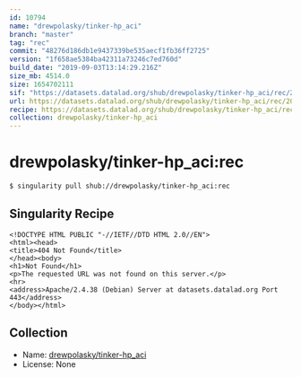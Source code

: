 ```yaml
---
id: 10794
name: "drewpolasky/tinker-hp_aci"
branch: "master"
tag: "rec"
commit: "48276d186db1e9437339be535aecf1fb36ff2725"
version: "1f658ae5384ba42311a73246c7ed760d"
build_date: "2019-09-03T13:14:29.216Z"
size_mb: 4514.0
size: 1654702111
sif: "https://datasets.datalad.org/shub/drewpolasky/tinker-hp_aci/rec/2019-09-03-48276d18-1f658ae5/1f658ae5384ba42311a73246c7ed760d.sif"
url: https://datasets.datalad.org/shub/drewpolasky/tinker-hp_aci/rec/2019-09-03-48276d18-1f658ae5/
recipe: https://datasets.datalad.org/shub/drewpolasky/tinker-hp_aci/rec/2019-09-03-48276d18-1f658ae5/Singularity
collection: drewpolasky/tinker-hp_aci
---
```


# drewpolasky/tinker-hp_aci:rec

```bash
$ singularity pull shub://drewpolasky/tinker-hp_aci:rec
```

## Singularity Recipe

```singularity
<!DOCTYPE HTML PUBLIC "-//IETF//DTD HTML 2.0//EN">
<html><head>
<title>404 Not Found</title>
</head><body>
<h1>Not Found</h1>
<p>The requested URL was not found on this server.</p>
<hr>
<address>Apache/2.4.38 (Debian) Server at datasets.datalad.org Port 443</address>
</body></html>
```

## Collection

 - Name: [drewpolasky/tinker-hp_aci](https://github.com/drewpolasky/tinker-hp_aci)
 - License: None

